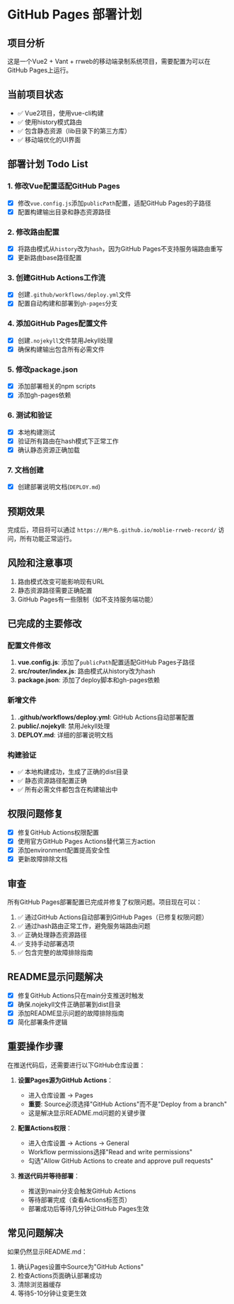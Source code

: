 # GitHub Pages 部署计划

## 项目分析
这是一个Vue2 + Vant + rrweb的移动端录制系统项目，需要配置为可以在GitHub Pages上运行。

## 当前项目状态
- ✅ Vue2项目，使用vue-cli构建
- ✅ 使用history模式路由
- ✅ 包含静态资源（lib目录下的第三方库）
- ✅ 移动端优化的UI界面

## 部署计划 Todo List

### 1. 修改Vue配置适配GitHub Pages
- [x] 修改`vue.config.js`添加`publicPath`配置，适配GitHub Pages的子路径
- [x] 配置构建输出目录和静态资源路径

### 2. 修改路由配置
- [x] 将路由模式从`history`改为`hash`，因为GitHub Pages不支持服务端路由重写
- [x] 更新路由base路径配置

### 3. 创建GitHub Actions工作流
- [x] 创建`.github/workflows/deploy.yml`文件
- [x] 配置自动构建和部署到`gh-pages`分支

### 4. 添加GitHub Pages配置文件
- [x] 创建`.nojekyll`文件禁用Jekyll处理
- [x] 确保构建输出包含所有必需文件

### 5. 修改package.json
- [x] 添加部署相关的npm scripts
- [x] 添加gh-pages依赖

### 6. 测试和验证
- [x] 本地构建测试
- [x] 验证所有路由在hash模式下正常工作
- [x] 确认静态资源正确加载

### 7. 文档创建
- [x] 创建部署说明文档(`DEPLOY.md`)

## 预期效果
完成后，项目将可以通过 `https://用户名.github.io/moblie-rrweb-record/` 访问，所有功能正常运行。

## 风险和注意事项
1. 路由模式改变可能影响现有URL
2. 静态资源路径需要正确配置
3. GitHub Pages有一些限制（如不支持服务端功能）

## 已完成的主要修改

### 配置文件修改
1. **vue.config.js**: 添加了`publicPath`配置适配GitHub Pages子路径
2. **src/router/index.js**: 路由模式从history改为hash
3. **package.json**: 添加了deploy脚本和gh-pages依赖

### 新增文件
1. **.github/workflows/deploy.yml**: GitHub Actions自动部署配置
2. **public/.nojekyll**: 禁用Jekyll处理
3. **DEPLOY.md**: 详细的部署说明文档

### 构建验证
- ✅ 本地构建成功，生成了正确的dist目录
- ✅ 静态资源路径配置正确
- ✅ 所有必需文件都包含在构建输出中

## 权限问题修复
- [x] 修复GitHub Actions权限配置
- [x] 使用官方GitHub Pages Actions替代第三方action
- [x] 添加environment配置提高安全性
- [x] 更新故障排除文档

## 审查
所有GitHub Pages部署配置已完成并修复了权限问题。项目现在可以：
1. ✅ 通过GitHub Actions自动部署到GitHub Pages（已修复权限问题）
2. ✅ 通过hash路由正常工作，避免服务端路由问题
3. ✅ 正确处理静态资源路径
4. ✅ 支持手动部署选项
5. ✅ 包含完整的故障排除指南

## README显示问题解决
- [x] 修复GitHub Actions只在main分支推送时触发
- [x] 确保.nojekyll文件正确部署到dist目录
- [x] 添加README显示问题的故障排除指南
- [x] 简化部署条件逻辑

## 重要操作步骤
在推送代码后，还需要进行以下GitHub仓库设置：

1. **设置Pages源为GitHub Actions**：
   - 进入仓库设置 → Pages  
   - **重要**: Source必须选择"GitHub Actions"而不是"Deploy from a branch"
   - 这是解决显示README.md问题的关键步骤

2. **配置Actions权限**：
   - 进入仓库设置 → Actions → General  
   - Workflow permissions选择"Read and write permissions"
   - 勾选"Allow GitHub Actions to create and approve pull requests"

3. **推送代码并等待部署**：
   - 推送到main分支会触发GitHub Actions
   - 等待部署完成（查看Actions标签页）
   - 部署成功后等待几分钟让GitHub Pages生效

## 常见问题解决
如果仍然显示README.md：
1. 确认Pages设置中Source为"GitHub Actions"
2. 检查Actions页面确认部署成功
3. 清除浏览器缓存
4. 等待5-10分钟让变更生效 